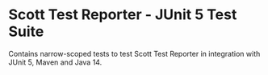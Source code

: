 Scott Test Reporter - JUnit 5 Test Suite
========================================

Contains narrow-scoped tests to test Scott Test Reporter in integration with JUnit 5, Maven and Java 14.


